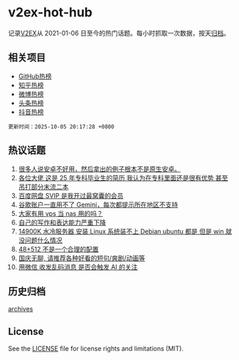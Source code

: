 # v2ex-hot-hub

 记录[V2EX](https://www.v2ex.com/)从 2021-01-06 日至今的热门话题。每小时抓取一次数据，按天[归档](archives)。
 
 ## 相关项目

- [GitHub热榜](https://github.com/lonnyzhang423/github-hot-hub)
- [知乎热榜](https://github.com/lonnyzhang423/zhihu-hot-hub)
- [微博热榜](https://github.com/lonnyzhang423/weibo-hot-hub)
- [头条热榜](https://github.com/lonnyzhang423/toutiao-hot-hub)
- [抖音热榜](https://github.com/lonnyzhang423/douyin-hot-hub)


 `更新时间：2025-10-05 20:17:28 +0800`

## 热议话题

1. [很多人说安卓不好用，然后拿出的例子根本不是原生安卓。](https://www.v2ex.com/t/1163369)
1. [各位大佬 这是 25 年专科毕业生的简历 我认为在专科里面还是很有优势 甚至吊打部分末流二本](https://www.v2ex.com/t/1163410)
1. [百度网盘 SVIP 是我开过最窝囊的会员](https://www.v2ex.com/t/1163401)
1. [谷歌账户一直用不了 Gemini，每次都提示所在地区不支持](https://www.v2ex.com/t/1163408)
1. [大家有用 vps 当 nas 用的吗？](https://www.v2ex.com/t/1163377)
1. [自己的写作和表达能力严重下降](https://www.v2ex.com/t/1163394)
1. [14900K 水冷服务器 安装 Linux 系统装不上 Debian ubuntu 都是 但是 win 就没问题什么情况](https://www.v2ex.com/t/1163395)
1. [48+512 不是一个合理的配置](https://www.v2ex.com/t/1163378)
1. [国庆无聊, 请推荐各种好看的短句/爽剧/动画等](https://www.v2ex.com/t/1163384)
1. [用微信 收发乱码消息 是否会触发 AI 的关注](https://www.v2ex.com/t/1163389)

## 历史归档

[archives](archives)

## License

See the [LICENSE](LICENSE) file for license rights and limitations (MIT).
